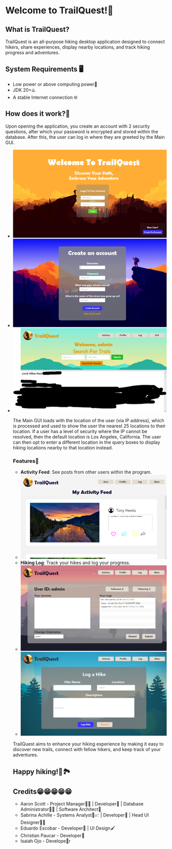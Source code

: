 <html>
<body>
    <h1>Welcome to TrailQuest!🌲</h1>
    <h2>What is TrailQuest?</h2>
    <p>TrailQuest is an all-purpose hiking desktop application designed to connect hikers, share experiences, display nearby locations, and track hiking progress and adventures.</p>
    <h2>System Requirements 🖥️</h2>
    <ul>
      <li>Low power or above computing power🤖</li>
      <li>JDK 20+♨️</li>
      <li>A stable Internet connection 🌐</li>
    </ul>
    <h2>How does it work?🤔</h2>
    <p>Upon opening the application, you create an account with 2 security questions, after which your password is encrypted and stored within the database. After this, the user can log in where they are greeted by the Main GUI.</p>
      <ul>
      <li><img src = "https://github.com/AaronScott2025/CSC325Capstone/blob/master/Screenshot%202024-12-03%20053023.png?raw=true"></li>
      <li><img src = "https://github.com/AaronScott2025/CSC325Capstone/blob/master/Screenshot%202024-12-03%20053044.png?raw=true"></li>
      <li><img src = "https://github.com/AaronScott2025/CSC325Capstone/blob/master/Screenshot%202024-12-03%20053113.png?raw=true"></li>
    <p>The Main GUI loads with the location of the user (via IP address), which is processed and used to show the user the nearest 25 locations to their location. If a user has a level of security where the IP cannot be resolved, then the default location is Los Angeles, California. The user can then opt to enter a different location in the query boxes to display hiking locations nearby to that location instead.</p>
    <h3>Features🌟</h3>
    <ul>
      <li><b>Activity Feed</b>: See posts from other users within the program.</li>
      <li><img src = "https://github.com/AaronScott2025/CSC325Capstone/blob/master/Screenshot%202024-12-03%20053207.png?raw=true"></li>
      <li><b>Hiking Log</b>: Track your hikes and log your progress.</li>
      <li><img src = "https://github.com/AaronScott2025/CSC325Capstone/blob/master/Screenshot%202024-12-03%20053214.png?raw=true"></li>
      <li><img src = "https://github.com/AaronScott2025/CSC325Capstone/blob/master/Screenshot%202024-12-03%20053243.png?raw=true"></li>
    </ul>
    <p>TrailQuest aims to enhance your hiking experience by making it easy to discover new trails, connect with fellow hikers, and keep track of your adventures.</p>
    <h2>Happy hiking!🌄🏞️</h2>
    <p> </p>
    <h2>Credits😁😁😁😁😁</h2>
    <ul>
        <li>Aaron Scott - Project Manager👨‍💼 | Developer🤖 | Database Administrator👨‍💻 | Software Architect👷</li>
        <li>Sabrina Achille - Systems Analyst🧠📈 | Developer🤖 | Head UI Designer👩‍🎨</li>
        <li>Eduardo Escobar - Developer🤖 | UI Design🖌️</li>
        <li>Christian Paucar - Developer🤖</li>
        <li>Isaiah Ojo - Develope🤖r</li>
</body>
</html>
